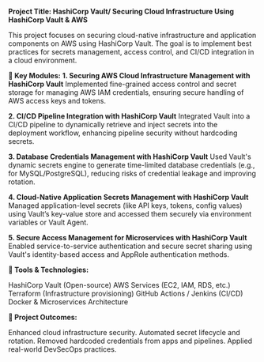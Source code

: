 **Project Title: HashiCorp Vault/ Securing Cloud Infrastructure Using HashiCorp Vault & AWS**

This project focuses on securing cloud-native infrastructure and application components on AWS using HashiCorp Vault. The goal is to implement best practices for secrets management, access control, and CI/CD integration in a cloud environment.

**🔐 Key Modules:**
**1. Securing AWS Cloud Infrastructure Management with HashiCorp Vault**
Implemented fine-grained access control and secret storage for managing AWS IAM credentials, ensuring secure handling of AWS access keys and tokens.

**2. CI/CD Pipeline Integration with HashiCorp Vault**
Integrated Vault into a CI/CD pipeline to dynamically retrieve and inject secrets into the deployment workflow, enhancing pipeline security without hardcoding secrets.

**3. Database Credentials Management with HashiCorp Vault**
Used Vault's dynamic secrets engine to generate time-limited database credentials (e.g., for MySQL/PostgreSQL), reducing risks of credential leakage and improving rotation.

**4. Cloud-Native Application Secrets Management with HashiCorp Vault**
Managed application-level secrets (like API keys, tokens, config values) using Vault’s key-value store and accessed them securely via environment variables or Vault Agent.

**5. Secure Access Management for Microservices with HashiCorp Vault**
Enabled service-to-service authentication and secure secret sharing using Vault's identity-based access and AppRole authentication methods.

**🧰 Tools & Technologies:**

HashiCorp Vault (Open-source)
AWS Services (EC2, IAM, RDS, etc.)
Terraform (Infrastructure provisioning)
GitHub Actions / Jenkins (CI/CD)
Docker & Microservices Architecture

**📘 Project Outcomes:**

Enhanced cloud infrastructure security.
Automated secret lifecycle and rotation.
Removed hardcoded credentials from apps and pipelines.
Applied real-world DevSecOps practices.
